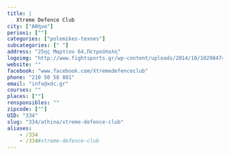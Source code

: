 ```yaml
---
title: |
   Xtreme Defence Club
city: ["Αθήνα"]
perioxi: [""]
categories: ["polemikes-texnes"]
subcategories: [" "]
address: "25ης Μαρτίου 64,Πετρούπολη"
logoimg: "http://www.fightsports.gr/wp-content/uploads/2014/10/10298474_649569921796517_8074600756743474831_o.jpg"
website: ""
facebook: "www.facebook.com/Xtremedefenceclub"
phone: "210 50 58 801"
email: "info@xdc.gr"
courses: ""
places: [""]
rensponsibles: ""
zipcode: [""]
UID: "334"
slug: "334/athina/xtreme-defence-club"
aliases:
    - /334
    - /334#xtreme-defence-club
---
```


